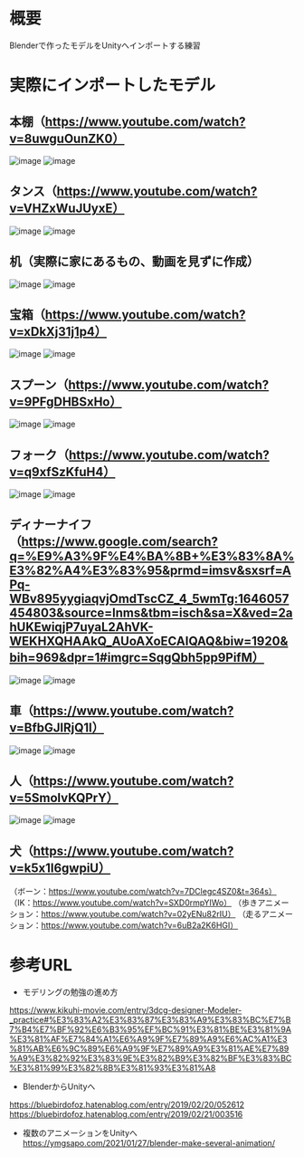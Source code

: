 # 概要
Blenderで作ったモデルをUnityへインポートする練習 

# 実際にインポートしたモデル
## 本棚（https://www.youtube.com/watch?v=8uwguOunZK0）
![image](https://user-images.githubusercontent.com/22285365/150627673-5f388fea-f418-417f-9a46-3dc40fa5dada.png)
![image](https://user-images.githubusercontent.com/22285365/150663791-0a4e81dd-09a9-468f-b12d-f061f2036759.png)

## タンス（https://www.youtube.com/watch?v=VHZxWuJUyxE）
![image](https://user-images.githubusercontent.com/22285365/151692374-b408eb0a-cd61-43f0-b52f-824573a4c72b.png)
![image](https://user-images.githubusercontent.com/22285365/151692340-d8d0f0af-d5d8-4cac-8404-06d7437e5a66.png)

## 机（実際に家にあるもの、動画を見ずに作成）
![image](https://user-images.githubusercontent.com/22285365/153559201-0eee6117-0f38-46ff-ac8f-298e0425af18.png)
![image](https://user-images.githubusercontent.com/22285365/153559093-7177a3ca-23cd-4ec4-af42-d9e1a1b97b6e.png)

## 宝箱（https://www.youtube.com/watch?v=xDkXj31j1p4）
![image](https://user-images.githubusercontent.com/22285365/154053076-13651357-e9be-4251-93e7-1cbeb28ff24c.png)
![image](https://user-images.githubusercontent.com/22285365/154053140-385ecb66-58f7-48c1-91ab-5ab9eff6e8a8.png)

## スプーン（https://www.youtube.com/watch?v=9PFgDHBSxHo）
![image](https://user-images.githubusercontent.com/22285365/154675193-3d9a95aa-c10e-4404-8854-9b27faa914f6.png)
![image](https://user-images.githubusercontent.com/22285365/154675231-8bf1d565-efe1-4160-8bee-6b2804981525.png)

## フォーク（https://www.youtube.com/watch?v=q9xfSzKfuH4）
![image](https://user-images.githubusercontent.com/22285365/155270970-03bffd3b-40d3-4fb6-b171-7411282f1bad.png)
![image](https://user-images.githubusercontent.com/22285365/155271027-55921b75-153a-42a5-853f-1b58d23a3506.png)

## ディナーナイフ（https://www.google.com/search?q=%E9%A3%9F%E4%BA%8B+%E3%83%8A%E3%82%A4%E3%83%95&prmd=imsv&sxsrf=APq-WBv895yygiaqvjOmdTscCZ_4_5wmTg:1646057454803&source=lnms&tbm=isch&sa=X&ved=2ahUKEwiqjP7uyaL2AhVK-WEKHXQHAAkQ_AUoAXoECAIQAQ&biw=1920&bih=969&dpr=1#imgrc=SqgQbh5pp9PifM）
![image](https://user-images.githubusercontent.com/22285365/158045150-eb581a99-39b0-4b75-8dc7-c7a1b2933d73.png)
![image](https://user-images.githubusercontent.com/22285365/158045118-e319ca5b-8a39-4ea4-9963-6b1078670de9.png)

## 車（https://www.youtube.com/watch?v=BfbGJlRjQ1I）
![image](https://user-images.githubusercontent.com/22285365/160387276-c9d6d74b-a369-4291-b711-5e74d702fcff.png)
![image](https://user-images.githubusercontent.com/22285365/160387138-621d45e0-d9a2-45c2-ae65-ae915638ff3b.png)

## 人（https://www.youtube.com/watch?v=5SmolvKQPrY）
![image](https://user-images.githubusercontent.com/22285365/166342450-e2e1bdf7-054c-48ca-b812-bdd83b3eac34.png)
![image](https://user-images.githubusercontent.com/22285365/166343208-d7e6044d-4fa2-4ccd-95df-505bd438778f.png)

## 犬（https://www.youtube.com/watch?v=k5x1I6gwpiU）
（ボーン：https://www.youtube.com/watch?v=7DClegc4SZ0&t=364s）
（IK：https://www.youtube.com/watch?v=SXD0rmpYIWo）
（歩きアニメーション：https://www.youtube.com/watch?v=02yENu82rIU）
（走るアニメーション：https://www.youtube.com/watch?v=6uB2a2K6HGI）

# 参考URL
- モデリングの勉強の進め方

https://www.kikuhi-movie.com/entry/3dcg-designer-Modeler-_practice#%E3%83%A2%E3%83%87%E3%83%A9%E3%83%BC%E7%B7%B4%E7%BF%92%E6%B3%95%EF%BC%91%E3%81%BE%E3%81%9A%E3%81%AF%E7%84%A1%E6%A9%9F%E7%89%A9%E6%AC%A1%E3%81%AB%E6%9C%89%E6%A9%9F%E7%89%A9%E3%81%AE%E7%89%A9%E3%82%92%E3%83%9E%E3%82%B9%E3%82%BF%E3%83%BC%E3%81%99%E3%82%8B%E3%81%93%E3%81%A8

- BlenderからUnityへ

https://bluebirdofoz.hatenablog.com/entry/2019/02/20/052612
https://bluebirdofoz.hatenablog.com/entry/2019/02/21/003516

- 複数のアニメーションをUnityへ
https://ymgsapo.com/2021/01/27/blender-make-several-animation/
